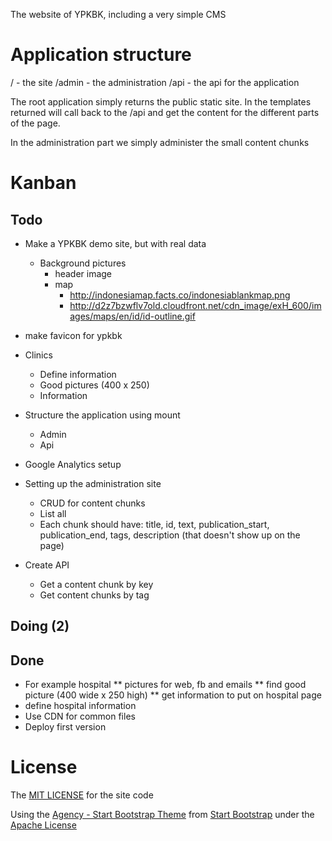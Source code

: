 The website of YPKBK, including a very simple CMS

# Application structure
/ - the site
/admin - the administration
/api - the api for the application

The root application simply returns the public static site. In the templates returned will call back to the /api and get the content for the different parts of the page.

In the administration part we simply administer the small content chunks

# Kanban
## Todo
* Make a YPKBK demo site, but with real data
	* Background pictures
		* header image
		* map 
			* http://indonesiamap.facts.co/indonesiablankmap.png
			* http://d2z7bzwflv7old.cloudfront.net/cdn_image/exH_600/images/maps/en/id/id-outline.gif
* make favicon for ypkbk

* Clinics
	* Define information
	* Good pictures (400 x 250)
	* Information

* Structure the application using mount
	* Admin
	* Api


* Google Analytics setup

* Setting up the administration site
	* CRUD for content chunks
	* List all
	* Each chunk should have: title, id, text, publication_start, publication_end, tags, description (that doesn't show up on the page)

* Create API
	* Get a content chunk by key
	* Get content chunks by tag

## Doing (2)

## Done
* For example hospital
** pictures for web, fb and emails
** find good picture (400 wide x 250 high)
** get information to put on hospital page
* define hospital information
* Use CDN for common files
* Deploy first version


# License
The [MIT LICENSE](LICENSE) for the site code

Using the [Agency - Start Bootstrap Theme](http://startbootstrap.com/template-overviews/agency/) from [Start Bootstrap](http://startbootstrap.com) under the [Apache License](/public/LICENSE)